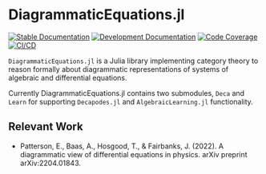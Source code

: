 # DiagrammaticEquations.jl

[![Stable Documentation](https://img.shields.io/badge/docs-stable-blue.svg)](https://AlgebraicJulia.github.io/DiagrammaticEquations.jl/stable)
[![Development Documentation](https://img.shields.io/badge/docs-dev-blue.svg)](https://AlgebraicJulia.github.io/DiagrammaticEquations.jl/dev)
[![Code Coverage](https://codecov.io/gh/AlgebraicJulia/DiagrammaticEquations.jl/branch/main/graph/badge.svg)](https://codecov.io/gh/AlgebraicJulia/DiagrammaticEquationse.jl)
[![CI/CD](https://github.com/AlgebraicJulia/DiagrammaticEquations.jl/actions/workflows/julia_ci.yml/badge.svg)](https://github.com/AlgebraicJulia/DiagrammaticEquations.jl/actions/workflows/julia_ci.yml)

`DiagrammaticEquations.jl` is a Julia library implementing category theory to reason formally about diagrammatic representations of systems of algebraic and differential equations. 

Currently DiagrammaticEquations.jl contains two submodules, `Deca` and `Learn` for supporting `Decapodes.jl` and `AlgebraicLearning.jl` functionality. 

## Relevant Work
* Patterson, E., Baas, A., Hosgood, T., & Fairbanks, J. (2022). A diagrammatic view of differential equations in physics. arXiv preprint arXiv:2204.01843.
